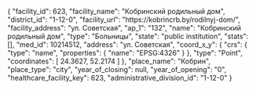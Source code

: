{
    "facility_id": 623,
    "facility_name": "Кобринский родильный дом",
    "district_id": "1-12-0",
    "facility_url": "https:\/\/kobrincrb.by\/rodilnyj-dom\/",
    "facility_address": "ул. Советская",
    "ap_1": "132",
    "name": "Кобринский родильный дом",
    "type": "Больницы",
    "state": "public institution",
    "stats": [],
    "med_id": 10214512,
    "address": "ул. Советская",
    "coord_x_y": {
        "crs": {
            "type": "name",
            "properties": {
                "name": "EPSG:4326"
            }
        },
        "type": "Point",
        "coordinates": [
            24.3627,
            52.2174
        ]
    },
    "place_name": "Кобрин",
    "place_type": "city",
    "year_of_closing": null,
    "year_of_opening": "0",
    "healthcare_facility_key": 623,
    "administrative_division_id": "1-12-0"
}